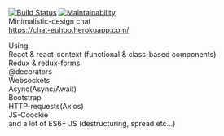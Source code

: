 [![Build Status](https://travis-ci.org/euhoo/project-lvl4-s441.svg?branch=master)](https://travis-ci.org/euhoo/project-lvl4-s441) [![Maintainability](https://api.codeclimate.com/v1/badges/ade16915cb5ce7ec3127/maintainability)](https://codeclimate.com/github/euhoo/project-lvl4-s441/maintainability)  
Minimalistic-design chat  
https://chat-euhoo.herokuapp.com/  
  
Using:  
  React & react-context (functional & class-based components)  
  Redux & redux-forms  
  @decorators  
  Websockets  
  Async(Async/Await)  
  Bootstrap  
  HTTP-requests(Axios)  
  JS-Coockie  
  and a lot of ES6+ JS (destructuring, spread etc...)
  


